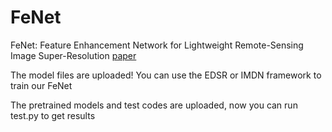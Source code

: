 # FeNet

FeNet: Feature Enhancement Network for Lightweight Remote-Sensing Image Super-Resolution [paper](https://ieeexplore.ieee.org/document/9759417)

The model files are uploaded! You can use the EDSR or IMDN framework to train our FeNet 

The pretrained models and test codes are uploaded, now you can run test.py to get results
